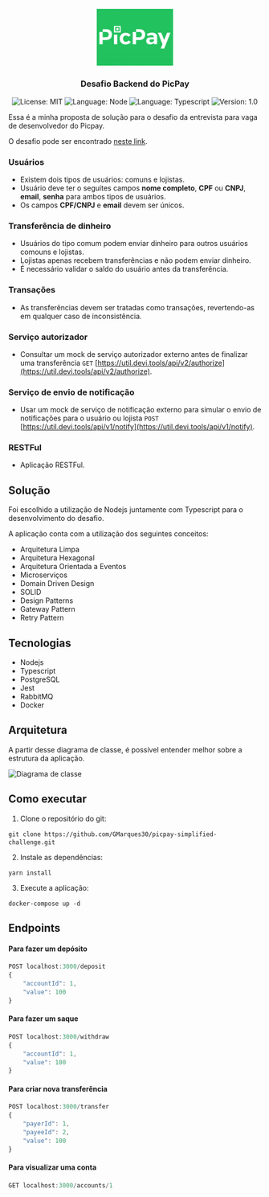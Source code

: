 <p align="center" width="100%">
    <img width="30%" src="resources\picpay-logo.jpg"> 
</p>

<h3 align="center">
  Desafio Backend do PicPay
</h3>

<p align="center">
  <img alt="License: MIT" src="https://img.shields.io/badge/license-MIT-%2304D361">
  <img alt="Language: Node" src="https://img.shields.io/badge/language-node-green">
  <img alt="Language: Typescript" src="https://img.shields.io/badge/language-typescript-blue">
  <img alt="Version: 1.0" src="https://img.shields.io/badge/version-1.0-yellowgreen">
</p>

Essa é a minha proposta de solução para o desafio da entrevista para vaga de desenvolvedor do Picpay.

O desafio pode ser encontrado [neste link](https://github.com/PicPay/picpay-desafio-backend/tree/main).

### Usuários

- Existem dois tipos de usuários: comuns e lojistas.
- Usuário deve ter o seguites campos **nome completo**, **CPF** ou **CNPJ**, **email**, **senha** para ambos tipos de usuários.
- Os campos **CPF/CNPJ** e **email** devem ser únicos.

### Transferência de dinheiro

- Usuários do tipo comum podem enviar dinheiro para outros usuários comouns e lojistas.
- Lojistas apenas recebem transferências e não podem enviar dinheiro.
- É necessário validar o saldo do usuário antes da transferência.

### Transações

- As transferências devem ser tratadas como transações, revertendo-as em qualquer caso de inconsistência.

### Serviço autorizador

- Consultar um mock de serviço autorizador externo antes de finalizar uma transferência `GET` [https://util.devi.tools/api/v2/authorize](https://util.devi.tools/api/v2/authorize).

### Serviço de envio de notificação

- Usar um mock de serviço de notificação externo para simular o envio de notificações para o usuário ou lojista `POST` [https://util.devi.tools/api/v1/notify](https://util.devi.tools/api/v1/notify).

### RESTFul

- Aplicação RESTFul.

## Solução

Foi escolhido a utilização de Nodejs juntamente com Typescript para o desenvolvimento do desafio.

A aplicação conta com a utilização dos seguintes conceitos:

- Arquitetura Limpa
- Arquitetura Hexagonal
- Arquitetura Orientada a Eventos
- Microserviços
- Domain Driven Design
- SOLID
- Design Patterns
- Gateway Pattern
- Retry Pattern

## Tecnologias

- Nodejs
- Typescript
- PostgreSQL
- Jest
- RabbitMQ
- Docker

## Arquitetura

A partir desse diagrama de classe, é possível entender melhor sobre a estrutura da aplicação.

![Diagrama de classe](resources/diagrama-de-classe.png)

## Como executar

1. Clone o repositório do git:

```text
git clone https://github.com/GMarques30/picpay-simplified-challenge.git
```

2. Instale as dependências:

```text
yarn install
```

3. Execute a aplicação:

```text
docker-compose up -d
```

## Endpoints

#### Para fazer um depósito

```typescript
POST localhost:3000/deposit
{
    "accountId": 1,
    "value": 100
}
```

#### Para fazer um saque

```typescript
POST localhost:3000/withdraw
{
    "accountId": 1,
    "value": 100
}
```

#### Para criar nova transferência

```typescript
POST localhost:3000/transfer
{
    "payerId": 1,
    "payeeId": 2,
    "value": 100
}
```

#### Para visualizar uma conta

```typescript
GET localhost:3000/accounts/1
```
